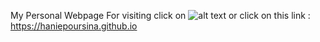 My Personal Webpage
For visiting click on ![alt text]("/files/github.png") or click on this link :
https://haniepoursina.github.io
